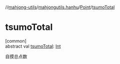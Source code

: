 //[mahjong-utils](../../../index.md)/[mahjongutils.hanhu](../index.md)/[Point](index.md)/[tsumoTotal](tsumo-total.md)

# tsumoTotal

[common]\
abstract val [tsumoTotal](tsumo-total.md): [Int](https://kotlinlang.org/api/latest/jvm/stdlib/kotlin/-int/index.html)

自摸总点数
